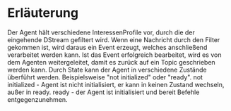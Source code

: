 # Erläuterung

Der Agent hält verschiedene InteressenProfile vor, durch die der eingehende DStream gefiltert wird.
Wenn eine Nachricht durch den Filter gekommen ist, wird daraus ein Event erzeugt, welches anschließend
verarbeitet werden kann.
Ist das Event erfolgreich bearbeitet, wird es von dem Agenten weitergeleitet, damit es zurück auf ein Topic
geschrieben werden kann.
Durch State kann der Agent in verschiedene Zustände überführt werden.
Beispielsweise "not initialized" oder "ready".
not initialized - Agent ist nicht initialisiert, er kann in keinen Zustand wechseln, außer in ready.
ready - der Agent ist initialisiert und bereit Befehle entgegenzunehmen.
